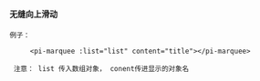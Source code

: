 ####  无缝向上滑动
```
例子：

     <pi-marquee :list="list" content="title"></pi-marquee>

 注意： list 传入数组对象， conent传进显示的对象名
```